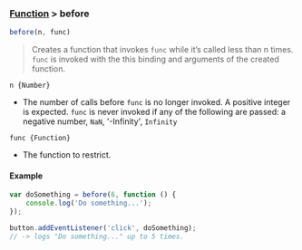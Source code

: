 ### [Function](../) > before

```js
before(n, func)
```
> Creates a function that invokes `func` while it’s called less than n times.
> `func` is invoked with the this binding and arguments of the created function.

`n {Number}`

- The number of calls before `func` is no longer invoked. A positive integer is expected.
`func` is never invoked if any of the following are passed: a negative number, `NaN`, '-Infinity', `Infinity`

`func {Function}`

- The function to restrict.

#### Example
```js
var doSomething = before(6, function () {
    console.log('Do something...');
});

button.addEventListener('click', doSomething);
// -> logs "Do something..." up to 5 times.
```
